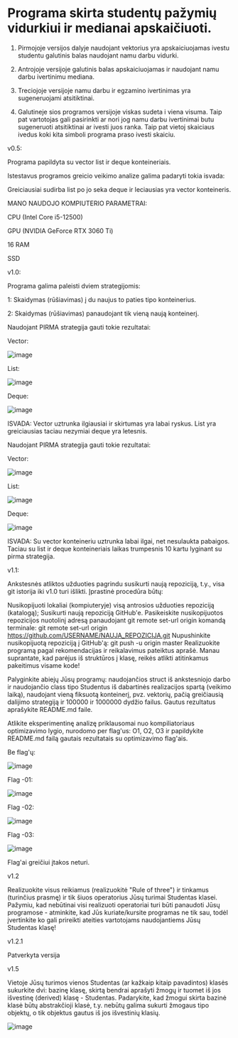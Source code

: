


# Programa skirta studentų pažymių vidurkiui ir medianai apskaičiuoti.

1. Pirmojoje versijos dalyje naudojant vektorius yra apskaiciuojamas ivestu studentu galutinis balas naudojant namu darbu vidurki.

2. Antrojoje versijoje galutinis balas apskaiciuojamas ir naudojant namu darbu ivertinimu mediana.

3. Treciojoje versijoje namu darbu ir egzamino ivertinimas yra sugeneruojami atsitiktinai.

4. Galutineje sios programos versijoje viskas sudeta i viena visuma. Taip pat vartotojas gali pasirinkti ar nori jog namu darbu ivertinimai butu sugeneruoti atsitiktinai ar ivesti juos ranka. Taip pat vietoj skaiciaus ivedus koki kita simboli programa praso ivesti skaiciu.


v0.5:

Programa papildyta su vector list ir deque konteineriais.

Istestavus programos greicio veikimo analize galima padaryti tokia isvada:

Greiciausiai sudirba list po jo seka deque ir leciausias yra vector konteineris.

MANO NAUDOJO KOMPIUTERIO PARAMETRAI:

CPU (Intel Core i5-12500) 

GPU (NVIDIA GeForce RTX 3060 Ti)

16 RAM

SSD

v1.0:

Programa galima paleisti dviem strategijomis:

1: Skaidymas (rūšiavimas) į du naujus to paties tipo konteinerius.

2: Skaidymas (rūšiavimas) panaudojant tik vieną naują konteinerį.

Naudojant PIRMA strategija gauti tokie rezultatai:

Vector:

![image](https://cdn.discordapp.com/attachments/940892487365591070/960161247330967602/unknown.png)

List:

![image](https://media.discordapp.net/attachments/940892487365591070/960162741270765578/unknown.png)

Deque:

![image](https://cdn.discordapp.com/attachments/940892487365591070/960163931199012964/unknown.png)

ISVADA: Vector uztrunka ilgiausiai ir skirtumas yra labai ryskus. List yra greiciausias taciau nezymiai deque yra letesnis.

Naudojant PIRMA strategija gauti tokie rezultatai:

Vector:

![image](https://media.discordapp.net/attachments/940892487365591070/968027035173785600/unknown.png)

List:

![image](https://media.discordapp.net/attachments/940892487365591070/968027355757051975/unknown.png)

Deque:

![image](https://media.discordapp.net/attachments/940892487365591070/968027714193879100/unknown.png?width=414&height=676)

ISVADA: Su vector konteineriu uztrunka labai ilgai, net nesulaukta pabaigos. Taciau su list ir deque konteineriais laikas trumpesnis 10 kartu lyginant su pirma strategija.

v1.1:

Ankstesnės atliktos užduoties pagrindu susikurti naują repoziciją, t.y., visa git istorija iki v1.0 turi išlikti. Įprastinė procedūra būtų:

Nusikopijuoti lokaliai (kompiuteryje) visą antrosios užduoties repoziciją (katalogą); Susikurti naują repoziciją GitHub'e. Pasikeiskite nusikopijuotos repozicijos nuotolinį adresą panaudojant git remote set-url origin komandą terminale: git remote set-url origin https://github.com/USERNAME/NAUJA_REPOZICIJA.git Nupushinkite nusikopijuotą repoziciją į GitHub'ą: git push -u origin master Realizuokite programą pagal rekomendacijas ir reikalavimus pateiktus aprašė. Manau suprantate, kad parėjus iš struktūros į klasę, reikės atlikti atitinkamus pakeitimus visame kode!

Palyginkite abiejų Jūsų programų: naudojančios struct iš ankstesniojo darbo ir naudojančio class tipo Studentus iš dabartinės realizacijos spartą (veikimo laiką), naudojant vieną fiksuotą konteinerį, pvz. vektorių, pačią greičiausią dalijimo strategiją ir 100000 ir 1000000 dydžio failus. Gautus rezultatus aprašykite README.md faile.

Atlikite eksperimentinę analizę priklausomai nuo kompiliatoriaus optimizavimo lygio, nurodomo per flag'us: O1, O2, O3 ir papildykite README.md failą gautais rezultatais su optimizavimo flag'ais.

Be flag'ų:

![image](https://user-images.githubusercontent.com/93277316/167713021-216da0eb-27a0-455f-a37f-3a20c1d0e953.png)

Flag -01:

![image](https://user-images.githubusercontent.com/93277316/167713075-1337c7c0-802c-4848-94aa-4976faf3c480.png)

Flag -02:

![image](https://user-images.githubusercontent.com/93277316/167713114-9cd3a257-c563-480d-859e-f7cf3e5fbb71.png)

Flag -03:

![image](https://user-images.githubusercontent.com/93277316/167713165-c2d56d85-0591-4d94-943b-67c10e6ba929.png)

Flag'ai greičiui įtakos neturi.

v1.2

Realizuokite visus reikiamus (realizuokitė "Rule of three") ir tinkamus (turinčius prasmę) ir tik šiuos operatorius Jūsų turimai Studentas klasei. Pažymiu, kad nebūtinai visi realizuoti operatoriai turi būti panaudoti Jūsų programose - atminkite, kad Jūs kuriate/kursite programas ne tik sau, todėl įvertinkite ko gali prireikti ateities vartotojams naudojantiems Jūsų Studentas klasę!

v1.2.1

Patverkyta versija

v1.5

Vietoje Jūsų turimos vienos Studentas (ar kažkaip kitaip pavadintos) klasės sukurkite dvi: bazinę klasę, skirtą bendrai aprašyti žmogų ir tuomet iš jos išvestinę (derived) klasę - Studentas.
Padarykite, kad žmogui skirta bazinė klasė būtų abstrakčioji klasė, t.y. nebūtų galima sukurti žmogaus tipo objektų, o tik objektus gautus iš jos išvestinių klasių.

![image](https://user-images.githubusercontent.com/93277316/167713990-482d9fc4-48f2-49e8-b8e0-364413f727ba.png)
